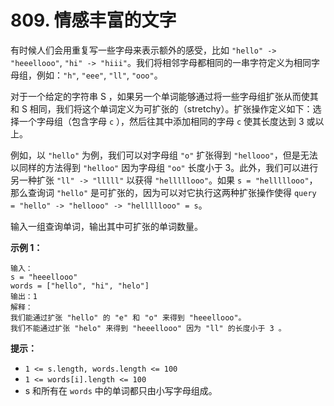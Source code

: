 # 809. 情感丰富的文字

有时候人们会用重复写一些字母来表示额外的感受，比如 `"hello" -> "heeellooo"`, `"hi" -> "hiii"`。我们将相邻字母都相同的一串字符定义为相同字母组，例如：`"h"`, `"eee"`, `"ll"`, `"ooo"`。

对于一个给定的字符串 S ，如果另一个单词能够通过将一些字母组扩张从而使其和 S 相同，我们将这个单词定义为可扩张的（stretchy）。扩张操作定义如下：选择一个字母组（包含字母 `c` ），然后往其中添加相同的字母 `c` 使其长度达到 3 或以上。

例如，以 `"hello"` 为例，我们可以对字母组 `"o"` 扩张得到 `"hellooo"`，但是无法以同样的方法得到 `"helloo"`  因为字母组 `"oo"` 长度小于 3。此外，我们可以进行另一种扩张 `"ll" -> "lllll"` 以获得 `"helllllooo"`。如果 `s = "helllllooo"`，那么查询词 `"hello"` 是可扩张的，因为可以对它执行这两种扩张操作使得 `query = "hello" -> "hellooo" -> "helllllooo" = s`。

输入一组查询单词，输出其中可扩张的单词数量。

**示例 1：**

```()
输入： 
s = "heeellooo"
words = ["hello", "hi", "helo"]
输出：1
解释：
我们能通过扩张 "hello" 的 "e" 和 "o" 来得到 "heeellooo"。
我们不能通过扩张 "helo" 来得到 "heeellooo" 因为 "ll" 的长度小于 3 。
```

**提示：**

- `1 <= s.length, words.length <= 100`
- `1 <= words[i].length <= 100`
- s 和所有在 `words` 中的单词都只由小写字母组成。
